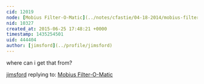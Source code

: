 ```yaml
---
cid: 12019
node: [Mobius Filter-O-Matic](../notes/cfastie/04-18-2014/mobius-filter-o-matic)
nid: 10327
created_at: 2015-06-25 17:48:21 +0000
timestamp: 1435254501
uid: 444404
author: [jimsford](../profile/jimsford)
---
```


where can i get that from? 

[jimsford](../profile/jimsford) replying to: [Mobius Filter-O-Matic](../notes/cfastie/04-18-2014/mobius-filter-o-matic)

